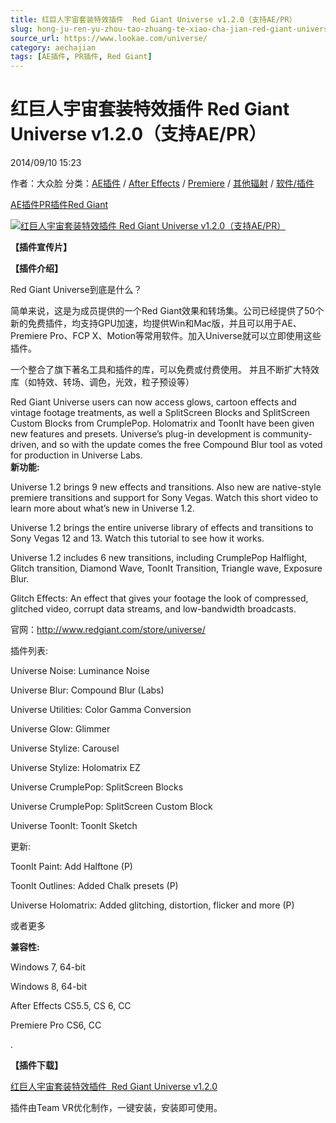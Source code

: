 ```yaml
---
title: 红巨人宇宙套装特效插件  Red Giant Universe v1.2.0（支持AE/PR）
slug: hong-ju-ren-yu-zhou-tao-zhuang-te-xiao-cha-jian-red-giant-universe-v1-2-0-zhi-chi-ae-pr
source_url: https://www.lookae.com/universe/
category: aechajian
tags: [AE插件, PR插件, Red Giant]
---
```

# 红巨人宇宙套装特效插件 Red Giant Universe v1.2.0（支持AE/PR）

2014/09/10 15:23

作者：大众脸
分类：[AE插件](https://www.lookae.com/after-effects/aechajian/) / [After Effects](https://www.lookae.com/after-effects/) / [Premiere](https://www.lookae.com/qitarjcj/premierezy/) / [其他辐射](https://www.lookae.com/others/) / [软件/插件](https://www.lookae.com/qitarjcj/)

[AE插件](https://www.lookae.com/tag/ae%e6%8f%92%e4%bb%b6/)[PR插件](https://www.lookae.com/tag/pr%e6%8f%92%e4%bb%b6/)[Red Giant](https://www.lookae.com/tag/red-giant/)

[![红巨人宇宙套装特效插件  Red Giant Universe v1.2.0（支持AE/PR）](https://www.lookae.com/wp-content/uploads/2014/09/Universe.jpg "红巨人宇宙套装特效插件  Red Giant Universe v1.2.0（支持AE/PR）-LookAE.com")](https://www.lookae.com/wp-content/uploads/2014/09/Universe.jpg)

**【插件宣传片】**

**【插件介绍】**

Red Giant Universe到底是什么？

简单来说，这是为成员提供的一个Red Giant效果和转场集。公司已经提供了50个新的免费插件，均支持GPU加速，均提供Win和Mac版，并且可以用于AE、Premiere Pro、FCP X、Motion等常用软件。加入Universe就可以立即使用这些插件。

一个整合了旗下著名工具和插件的库，可以免费或付费使用。 并且不断扩大特效库（如特效、转场、调色，光效，粒子预设等）

Red Giant Universe users can now access glows, cartoon effects and vintage footage treatments, as well a SplitScreen Blocks and SplitScreen Custom Blocks from CrumplePop. Holomatrix and ToonIt have been given new features and presets. Universe’s plug-in development is community-driven, and so with the update comes the free Compound Blur tool as voted for production in Universe Labs.  
**新功能:**

Universe 1.2 brings 9 new effects and transitions. Also new are native-style premiere transitions and support for Sony Vegas. Watch this short video to learn more about what’s new in Universe 1.2.

Universe 1.2 brings the entire universe library of effects and transitions to Sony Vegas 12 and 13. Watch this tutorial to see how it works.

Universe 1.2 includes 6 new transitions, including CrumplePop Halflight, Glitch transition, Diamond Wave, ToonIt Transition, Triangle wave, Exposure Blur.

Glitch Effects: An effect that gives your footage the look of compressed, glitched video, corrupt data streams, and low-bandwidth broadcasts.

官网：http://www.redgiant.com/store/universe/

插件列表:

Universe Noise: Luminance Noise

Universe Blur: Compound Blur (Labs)

Universe Utilities: Color Gamma Conversion

Universe Glow: Glimmer

Universe Stylize: Carousel

Universe Stylize: Holomatrix EZ

Universe CrumplePop: SplitScreen Blocks

Universe CrumplePop: SplitScreen Custom Block

Universe ToonIt: ToonIt Sketch

更新:

ToonIt Paint: Add Halftone (P)

ToonIt Outlines: Added Chalk presets (P)

Universe Holomatrix: Added glitching, distortion, flicker and more (P)

或者更多

**兼容性:**

Windows 7, 64-bit

Windows 8, 64-bit

After Effects CS5.5, CS 6, CC

Premiere Pro CS6, CC

.

**【插件下载】**

[红巨人宇宙套装特效插件  Red Giant Universe v1.2.0](https://www.400gb.com/file/72925488)

插件由Team VR优化制作，一键安装，安装即可使用。
